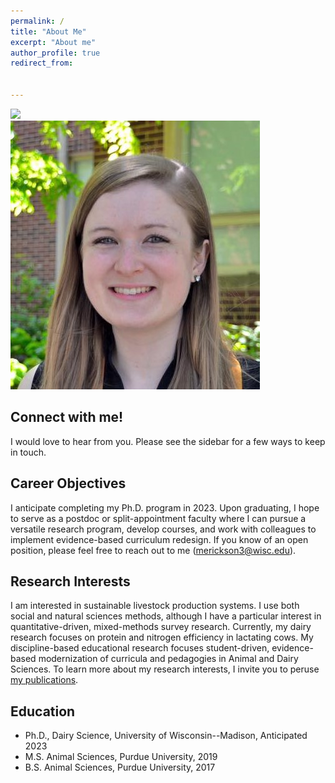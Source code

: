 ```yaml
---
permalink: /
title: "About Me"
excerpt: "About me"
author_profile: true
redirect_from: 


---
```


![](/merickson3.jpg)
<br/><img src='images/mgerickson3.jpg'>

Connect with me!
-----
I would love to hear from you. Please see the sidebar for a few ways to keep in touch. 

Career Objectives
-----
I anticipate completing my Ph.D. program in 2023. Upon graduating, I hope to serve as a postdoc or split-appointment faculty where I can pursue a versatile research program, develop courses, and work with colleagues to implement evidence-based curriculum redesign. If you know of an open position, please feel free to reach out to me (merickson3@wisc.edu).

Research Interests
-----
I am interested in sustainable livestock production systems. I use both social and natural sciences methods, although I have a particular interest in quantitative-driven, mixed-methods survey research. Currently, my dairy research focuses on protein and nitrogen efficiency in lactating cows. My discipline-based educational research focuses student-driven, evidence-based modernization of curricula and pedagogies in Animal and Dairy Sciences. To learn more about my research interests, I invite you to peruse [my publications](https://merickson3.github.io/publications/).

Education
-----
- Ph.D., Dairy Science, University of Wisconsin--Madison, Anticipated 2023
- M.S. Animal Sciences, Purdue University, 2019
- B.S. Animal Sciences, Purdue University, 2017
